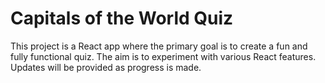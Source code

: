 # Capitals of the World Quiz

This project is a React app where the primary goal is to create a fun and fully functional quiz. The aim is to experiment with various React features. Updates will be provided as progress is made.
